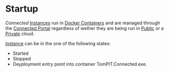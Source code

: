 # Startup

*Connected* [Instances](Instance.md) run in [Docker Containers](https://www.docker.com/resources/what-container/) and are managed through the [Connected Portal](ConnectedPortal.md) regardless of wether they are being run in [Public](PublicCloud.md) or a [Private](PrivateCloud.md) cloud.

[Instance](Instance.md) can be in the one of the following states:

- Started
- Stopped
- Deyployment
entry point into container TomPIT.Connected.exe.